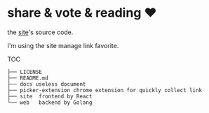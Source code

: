 # share  &  vote  &  reading ♥️

the [site](https://bitseatech.com)'s  source code.

I'm using the site manage link favorite.
 
TOC 
```text
├── LICENSE
├── README.md
├── docs useless document
├── picker-extension chrome extension for quickly collect link
├── site  frontend by React
└── web   backend by Golang
```
